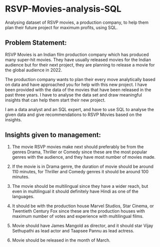 # RSVP-Movies-analysis-SQL
Analysing dataset of RSVP movies, a production company, to help them plan their future project for maximum profits, using SQL.

## Problem Statement:

RSVP Movies is an Indian film production company which has produced many super-hit movies. They have usually released movies for the Indian audience but for their next project, they are planning to release a movie for the global audience in 2022.

The production company wants to plan their every move analytically based on data and have approached you for help with this new project. I have been provided with the data of the movies that have been released in the past three years. I have to analyse the data set and draw meaningful insights that can help them start their new project. 

I am a data analyst and an SQL expert, and have to use SQL to analyse the given data and give recommendations to RSVP Movies based on the insights.

## Insights given to management:

1. The movie RSVP movies make next should preferably be from the genres Drama, Thriller or Comedy since these are the most popular genres with the audience, and they have most number of movies made.

2. If the movie is in Drama genre, the duration of movie should be around 110 minutes, for Thriller and Comedy genres it should be around 100 minutes.

3. The movie should be multilingual since they have a wider reach, but even in multilingual it should definitely have Hindi as one of the languages.

4. It should be with the production house Marvel Studios, Star Cinema, or Twentieth Century Fox since these are the production houses with maximum number of votes and experience with multilingual films.

5. Movie should have James Mangold as director, and it should star Vijay Sethupathi as lead actor and Taapsee Pannu as lead actress.

6. Movie should be released in the month of March.
